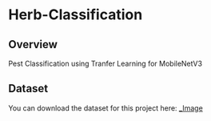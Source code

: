 # Herb-Classification

## Overview
Pest Classification using Tranfer Learning for MobileNetV3

## Dataset
You can download the dataset for this project here: [_Image](https://drive.google.com/drive/folders/1BBPFblbZiShK0IzKRFd14qwJgQtvnXZk?usp=sharing)
